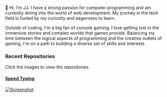 👋 Hi, I’m JJ. I have a strong passion for computer programming and am currently diving into the world of web development. My journey in the tech field is fueled by my curiosity and eagerness to learn.

Outside of coding, I'm a big fan of console gaming. I love getting lost in the immersive stories and complex worlds that games provide. Balancing my time between the logical aspects of programming and the creative outlets of gaming, I'm on a path to building a diverse set of skills and interests.

### Recent Repositories

Click the images to view the repositories.

#### [Speed Typing](https://github.com/cnbjjj/practice-typing-game)
[![Screenshot](https://github.com/cnbjjj/practice-typing-game/blob/main/assets/img/screenshot.png?raw=true
)](https://github.com/cnbjjj/practice-typing-game)
